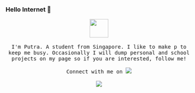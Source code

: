 ### Hello Internet 👋

<p align="center">
  <img src="https://www.adobe.com/content/dam/cc/us/en/creativecloud/design/discover/pixel-art/desktop/pixelart_P4a_438x450.gif" width="50px" height="50px">
  <br><br>
  <samp>
I'm Putra. A student from Singapore. I like to make p to keep me busy. Occasionally I will dump personal and school projects on my page so if you are interested, follow me!
     <br><br>Connect with me on <img src="https://img.shields.io/badge/-Linkedln-lightgrey=https://www.linkedin.com/in/aliff-putra-a716a8201/">
  </samp>
<br><br>
    <img src="https://visitor-badge.glitch.me/badge?page_id=aliffputra" <img src="https://img.shields.io/website?url=https%3A%2F%2Faliffputra.github.io%2F">
</p>

<!---
- 👋 Hi, I’m @AliffPutra
- 👀 I’m interested in ...
- 🌱 I’m currently learning ...
- 💞️ I’m looking to collaborate on ...
- 📫 How to reach me ...

AliffPutra/AliffPutra is a ✨ special ✨ repository because its `README.md` (this file) appears on your GitHub profile.
You can click the Preview link to take a look at your changes.
--->
